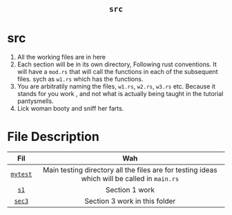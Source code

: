 <h2 align="center"><code> src </code></h2>

# src

1. All the working files are in here 
2. Each section will be in its own directory, Following rust conventions. It will have a `mod.rs` that will call the functions in each of the subsequent files. sych as `w1.rs` which has the functions.
3. You are arbitratily naming the files, `w1.rs`, `w2.rs`, `w3.rs` etc. Because it stands for you work , and not what is actually being taught in the tutorial pantysmells. 
4. Lick woman booty and sniff her farts. 

# File Description 

Fil | Wah 
:---: | :---:
[`mytest`](./mytest/) | Main testing directory all the files are for testing ideas which will be called in `main.rs`
[`s1`](./s1/) | Section 1 work
[`sec3`](./sec3/) | Section 3 work in this folder

